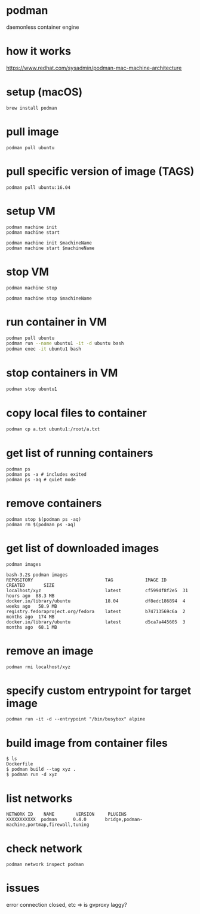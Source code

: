 # podman

daemonless container engine

# how it works

https://www.redhat.com/sysadmin/podman-mac-machine-architecture

# setup (macOS)

`brew install podman`

# pull image

`podman pull ubuntu`

# pull specific version of image (TAGS)

`podman pull ubuntu:16.04`

# setup VM

```
podman machine init
podman machine start
```

```
podman machine init $machineName
podman machine start $machineName
```

# stop VM

```
podman machine stop
```

```
podman machine stop $machineName
```

# run container in VM

```bash
podman pull ubuntu
podman run --name ubuntu1 -it -d ubuntu bash
podman exec -it ubuntu1 bash
``` 

# stop containers in VM

```bash
podman stop ubuntu1
```

# copy local files to container

```bash
podman cp a.txt ubuntu1:/root/a.txt
```

# get list of running containers

```
podman ps
podman ps -a # includes exited
podman ps -aq # quiet mode
```

# remove containers

```
podman stop $(podman ps -aq)
podman rm $(podman ps -aq)
```

# get list of downloaded images

```
podman images
```

```
bash-3.2$ podman images
REPOSITORY                           TAG            IMAGE ID      CREATED       SIZE
localhost/xyz                        latest         cf5994f8f2e5  31 hours ago  88.3 MB
docker.io/library/ubuntu             18.04          df8edc186894  4 weeks ago   58.9 MB
registry.fedoraproject.org/fedora    latest         b74713569c6a  2 months ago  174 MB
docker.io/library/ubuntu             latest         d5ca7a445605  3 months ago  68.1 MB
```

# remove an image

`podman rmi localhost/xyz`

# specify custom entrypoint for target image 

`podman run -it -d --entrypoint "/bin/busybox" alpine`

# build image from container files

```
$ ls 
Dockerfile
$ podman build --tag xyz .
$ podman run -d xyz
```
# list networks

```
NETWORK ID    NAME        VERSION     PLUGINS
XXXXXXXXXXX  podman      0.4.0       bridge,podman-machine,portmap,firewall,tuning
```

# check network

```
podman network inspect podman
```

# issues

error connection closed, etc => is gvproxy laggy?
